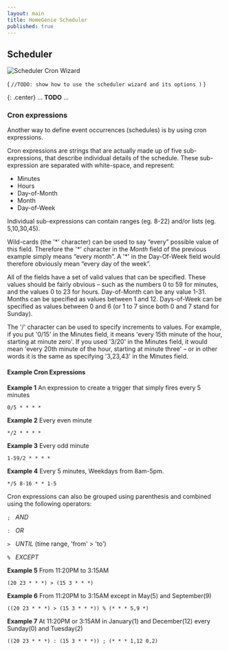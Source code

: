 ```yaml
---
layout: main
title: HomeGenie Scheduler
published: true
---
```


## Scheduler

![Scheduler Cron Wizard]({{site.baseurl}}/images/docs/scheduler_wizard_01.png)

( `//TODO: show how to use the scheduler wizard and its options )` )

{: .center}
... **TODO** ...


### Cron expressions

Another way to define event occurrences (schedules) is by using cron expressions. 

Cron expressions are strings that are actually made up of five sub-expressions, that describe individual details of the schedule. These sub-expression are separated with white-space, and represent:

- Minutes
- Hours
- Day-of-Month
- Month
- Day-of-Week

Individual sub-expressions can contain ranges (eg. 8-22) and/or lists (eg. 5,10,30,45).

Wild-cards (the '\*' character) can be used to say “every” possible value of this field. Therefore the '\*' character in the *Month* field of the previous example simply means “every month”. A '\*' in the Day-Of-Week field would therefore obviously mean “every day of the week”.

All of the fields have a set of valid values that can be specified. These values should be fairly obvious – such as the numbers 0 to 59 for minutes, and the values 0 to 23 for hours. Day-of-Month can be any value 1-31. Months can be specified as values between 1 and 12. Days-of-Week can be specified as values between 0 and 6 (or 1 to 7 since both 0 and 7 stand for Sunday).

The '/' character can be used to specify increments to values. For example, if you put '0/15' in the Minutes field, it means 'every 15th minute of the hour, starting at minute zero'. If you used '3/20' in the Minutes field, it would mean 'every 20th minute of the hour, starting at minute three' – or in other words it is the same as specifying '3,23,43' in the Minutes field.


#### Example Cron Expressions


**Example 1** An expression to create a trigger that simply fires every 5 minutes

	0/5 * * * *

**Example 2** Every even minute

	*/2 * * * *

**Example 3** Every odd minute

	1-59/2 * * * *

**Example 4** Every 5 minutes, Weekdays from 8am-5pm.

	*/5 8-16 * * 1-5


Cron expressions can also be grouped using parenthesis and combined using the following operators:


` ; ` &nbsp; *AND*

` : ` &nbsp; *OR*

` > ` &nbsp; *UNTIL* (time range, 'from' > 'to')

` % ` &nbsp; *EXCEPT*


**Example 5** From 11:20PM to 3:15AM

	(20 23 * * *) > (15 3 * * *)

**Example 6** From 11:20PM to 3:15AM except in May(5) and September(9)

	((20 23 * * *) > (15 3 * * *)) % (* * * 5,9 *)

**Example 7** At 11:20PM or 3:15AM in January(1) and December(12) every Sunday(0) and Tuesday(2)

	((20 23 * * *) : (15 3 * * *)) ; (* * * 1,12 0,2)
